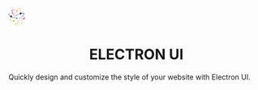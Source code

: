 <img src="images/Logo.png" alt="Logo" height="32px" width="32px" style="text-align: center;">
<h1 style="text-align: center;">ELECTRON UI</h1>
<p style="text-align: left;">
    Quickly design and customize the style of your website with Electron UI.
</p>

